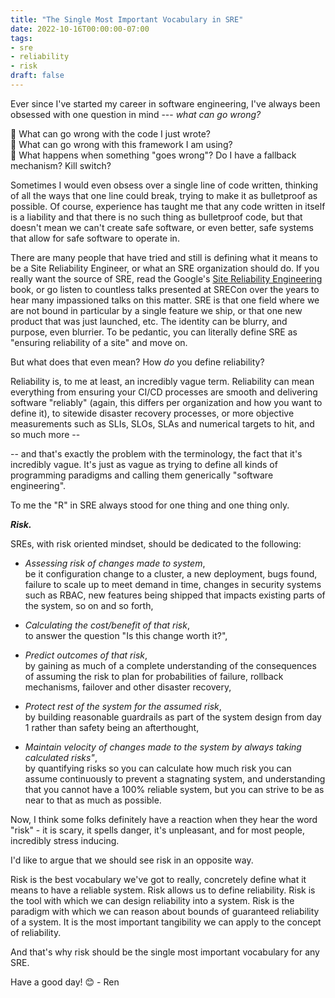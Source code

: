 ```yaml
---
title: "The Single Most Important Vocabulary in SRE"
date: 2022-10-16T00:00:00-07:00
tags: 
- sre
- reliability
- risk 
draft: false
---
```

Ever since I've started my career in software engineering, I've always been obsessed with one question in mind --- _what can go wrong?_

💭 What can go wrong with the code I just wrote?  
💭 What can go wrong with this framework I am using?  
💭 What happens when something "goes wrong"? Do I have a fallback mechanism? Kill switch?  

Sometimes I would even obsess over a single line of code written, thinking of all the ways that one line could break, trying to make it as bulletproof as possible. Of course, experience has taught me that any code written in itself is a liability and that there is no such thing as bulletproof code, but that doesn't mean we can't create safe software, or even better, safe systems that allow for safe software to operate in.

There are many people that have tried and still is defining what it means to be a Site Reliability Engineer, or what an SRE organization should do. If you really want the source of SRE, read the Google's [Site Reliability Engineering](https://sre.google/sre-book/table-of-contents/) book, or go listen to countless talks presented at SRECon over the years to hear many impassioned talks on this matter. SRE is that one field where we are not bound in particular by a single feature we ship, or that one new product that was just launched, etc. The identity can be blurry, and purpose, even blurrier. To be pedantic, you can literally define SRE as "ensuring reliability of a site" and move on.

But what does that even mean? How _do_ you define reliability?

Reliability is, to me at least, an incredibly vague term. Reliability can mean everything from ensuring your CI/CD processes are smooth and delivering software "reliably" (again, this differs per organization and how you want to define it), to sitewide disaster recovery processes, or more objective measurements such as SLIs, SLOs, SLAs and numerical targets to hit, and so much more --

-- and that's exactly the problem with the terminology, the fact that it's incredibly vague. It's just as vague as trying to define all kinds of programming paradigms and calling them generically "software engineering". 

To me the "R" in SRE always stood for one thing and one thing only.

***Risk.***

SREs, with risk oriented mindset, should be dedicated to the following:
- *Assessing risk of changes made to system*,  
be it configuration change to a cluster, a new deployment, bugs found, failure to scale up to meet demand in time, changes in security systems such as RBAC, new features being shipped that impacts existing parts of the system, so on and so forth,

- *Calculating the cost/benefit of that risk*,  
to answer the question "Is this change worth it?",

- *Predict outcomes of that risk*,  
by gaining as much of a complete understanding of the consequences of assuming the risk to plan for probabilities of failure, rollback mechanisms, failover and other disaster recovery,

- *Protect rest of the system for the assumed risk*,  
by building reasonable guardrails as part of the system design from day 1 rather than safety being an afterthought, 

- *Maintain velocity of changes made to the system by always taking calculated risks"*,  
by quantifying risks so you can calculate how much risk you can assume continuously to prevent a stagnating system, and understanding that you cannot have a 100% reliable system, but you can strive to be as near to that as much as possible.

Now, I think some folks definitely have a reaction when they hear the word "risk" - it is scary, it spells danger, it's unpleasant, and for most people, incredibly stress inducing. 

I'd like to argue that we should see risk in an opposite way.

Risk is the best vocabulary we've got to really, concretely define what it means to have a reliable system. Risk allows us to define reliability. Risk is the tool with which we can design reliability into a system. Risk is the paradigm with which we can reason about bounds of guaranteed reliability of a system. It is the most important tangibility we can apply to the concept of reliability.

And that's why risk should be the single most important vocabulary for any SRE.

Have a good day! 😊 - Ren
